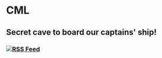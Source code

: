 # CML

## **Secret cave to board our captains' ship!**

### [![RSS Feed](https://www.rssboard.org/images/syndicated-feed-icon.gif)](https://prowdfrypan.github.io/CML/feed.xml)
